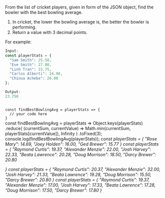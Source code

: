 From the list of cricket players, given in form of the JSON object, find the bowler with the best bowling average.

1. In cricket, the lower the bowling average is, the better the bowler is performing.
2. Return a value with 3 decimal points.

For example:
```js
Input:
const playerStats = {
  "Sam Smith": 25.50,
  "Eve Smith": 27.80,
  "Linh Tran": 23.75,
  "Carlos Alberti": 24.90,
  "Chinua Achebe": 26.00
};

Output:
23.750
```
<codeblock language="javascript" type="exercise" testMode="multipleInput">
<code>
const findBestBowlingAvg = playerStats => {
  // your code here
}
</code>

<solution>
const findBestBowlingAvg = playerStats =>
  Object.keys(playerStats)
    .reduce(
      (currentSum, currentValue) =>
        Math.min(currentSum, playerStats[currentValue]),
      Infinity
    )
    .toFixed(3);
</solution>

<testcases>
<caller>
console.log(findBestBowlingAvg(playerStats));
</caller>
<testcase>
<i>
const playerStats = {
  "Rose Mary": 14.69,
  "Joey Holden": 16.00,
  "Ged Brewer": 15.77
}
</i>
</testcase>
<testcase>
<i>
const playerStats = {
  "Raymond Curtis": 19.37,
  "Alexander Menzie": 22.00,
  "Josh Harvey": 22.33,
  "Beata Lawrence": 20.28,
  "Doug Morrison": 18.50,
  "Darcy Brewer": 20.80

}
</i>
</testcase>
<testcase>
<i>
const playerStats = {
  "Raymond Curtis": 20.37,
  "Alexander Menzie": 32.00,
  "Josh Harvey": 21.33,
  "Beata Lawrence": 19.28,
  "Doug Morrison": 15.50,
  "Darcy Brewer": 20.80
}
</i>
</testcase>
<testcase>
<i>
const playerStats = {
  "Raymond Curtis": 19.37,
  "Alexander Menzie": 17.00,
  "Josh Harvey": 17.33,
  "Beata Lawrence": 17.28,
  "Doug Morrison": 17.50,
  "Darcy Brewer": 17.80
}
</i>
</testcase>
</testcases>
</codeblock>
